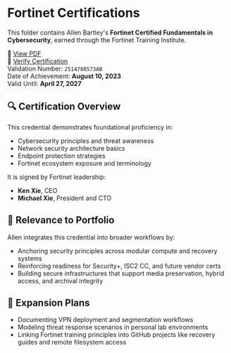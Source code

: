 # Fortinet Certifications

This folder contains Allen Bartley's **Fortinet Certified Fundamentals in Cybersecurity**, earned through the Fortinet Training Institute.

📄 [View PDF](https://github.com/Allen-Bartley/personal-portfolio/blob/main/certifications/Fortinet/Fortinet-Certified-Fundamentals-in-Cybersecurity-2025.pdf)  
🔗 [Verify Certification](https://training.fortinet.com/admin/tool/certificate/index.php)  
Validation Number: `2514780573AB`  
Date of Achievement: **August 10, 2023**  
Valid Until: **April 27, 2027**

## 🔍 Certification Overview

This credential demonstrates foundational proficiency in:

- Cybersecurity principles and threat awareness
- Network security architecture basics
- Endpoint protection strategies
- Fortinet ecosystem exposure and terminology

It is signed by Fortinet leadership:
- **Ken Xie**, CEO  
- **Michael Xie**, President and CTO

## 📌 Relevance to Portfolio

Allen integrates this credential into broader workflows by:

- Anchoring security principles across modular compute and recovery systems
- Reinforcing readiness for Security+, ISC2 CC, and future vendor certs
- Building secure infrastructures that support media preservation, hybrid access, and archival integrity

## 🚀 Expansion Plans

- Documenting VPN deployment and segmentation workflows
- Modeling threat response scenarios in personal lab environments
- Linking Fortinet training principles into GitHub projects like recovery guides and remote filesystem access
